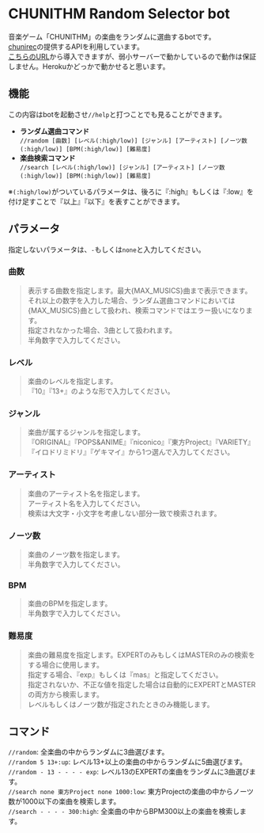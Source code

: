 # CHUNITHM Random Selector bot

音楽ゲーム「CHUNITHM」の楽曲をランダムに選曲するbotです。  
[chunirec](https://chunirec.net/)の提供するAPIを利用しています。  
[こちらのURL](https://discord.com/api/oauth2/authorize?client_id=785341510027444255&permissions=60480&scope=bot)から導入できますが、弱小サーバーで動かしているので動作は保証しません。Herokuかどっかで動かせると思います。

## 機能
この内容はbotを起動させ`//help`と打つことでも見ることができます。

- **ランダム選曲コマンド**  
`//random [曲数] [レベル(:high/low)] [ジャンル] [アーティスト] [ノーツ数(:high/low)] [BPM(:high/low)] [難易度]`
- **楽曲検索コマンド**  
`//search [レベル(:high/low)] [ジャンル] [アーティスト] [ノーツ数(:high/low)] [BPM(:high/low)] [難易度]` 

※`(:high/low)`がついているパラメータは、後ろに『:high』もしくは『:low』を付け足すことで『以上』『以下』を表すことができます。

## パラメータ
指定しないパラメータは、`-`もしくは`none`と入力してください。

### 曲数
> 表示する曲数を指定します。最大{MAX_MUSICS}曲まで表示できます。  
> それ以上の数字を入力した場合、ランダム選曲コマンドにおいては{MAX_MUSICS}曲として扱われ、検索コマンドではエラー扱いになります。  
> 指定されなかった場合、3曲として扱われます。  
> 半角数字で入力してください。

### レベル
>  楽曲のレベルを指定します。  
> 『10』『13+』のような形で入力してください。

### ジャンル
> 楽曲が属するジャンルを指定します。  
> 『ORIGINAL』『POPS&ANIME』『niconico』『東方Project』『VARIETY』『イロドリミドリ』『ゲキマイ』から1つ選んで入力してください。

### アーティスト
> 楽曲のアーティスト名を指定します。  
> アーティスト名を入力してください。  
> 検索は大文字・小文字を考慮しない部分一致で検索されます。

### ノーツ数
> 楽曲のノーツ数を指定します。  
> 半角数字で入力してください。

### BPM
> 楽曲のBPMを指定します。  
> 半角数字で入力してください。

### 難易度
> 楽曲の難易度を指定します。EXPERTのみもしくはMASTERのみの検索をする場合に使用します。  
> 指定する場合、『exp』もしくは『mas』と指定してください。  
> 指定されないか、不正な値を指定した場合は自動的にEXPERTとMASTERの両方から検索します。  
> レベルもしくはノーツ数が指定されたときのみ機能します。

## コマンド
`//random`: 全楽曲の中からランダムに3曲選びます。  
`//random 5 13+:up`: レベル13+以上の楽曲の中からランダムに5曲選びます。  
`//random - 13 - - - - exp`: レベル13のEXPERTの楽曲をランダムに3曲選びます。  
`//search none 東方Project none 1000:low`: 東方Projectの楽曲の中からノーツ数が1000以下の楽曲を検索します。  
`//search - - - - 300:high`: 全楽曲の中からBPM300以上の楽曲を検索します。
